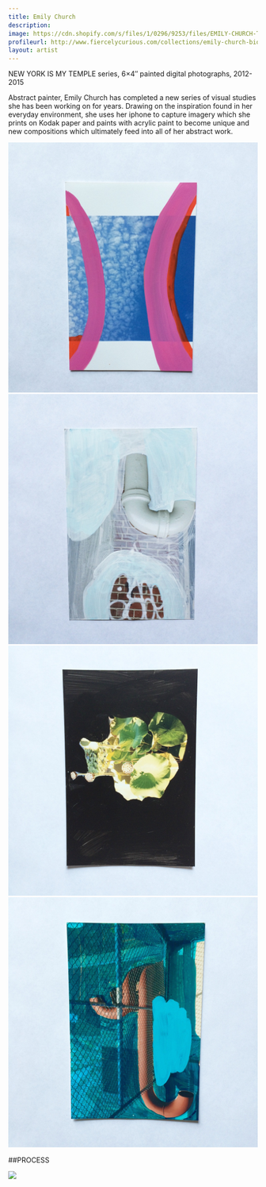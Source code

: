 ```yaml
---
title: Emily Church
description: 
image: https://cdn.shopify.com/s/files/1/0296/9253/files/EMILY-CHURCH-TECH-AS-HANDS-FINAL.jpg?3997688231709010055
profileurl: http://www.fiercelycurious.com/collections/emily-church-bio
layout: artist
---
```

NEW YORK IS MY TEMPLE series, 6×4″ painted digital photographs, 2012-2015

Abstract painter, Emily Church has completed a new series of visual studies she has been working on for years. Drawing on the inspiration found in her everyday environment, she uses her iphone to capture imagery which she prints on Kodak paper and paints with acrylic paint to become unique and new compositions which ultimately feed into all of her abstract work.

<img src="/images/emily1.jpg"/>
<img src="/images/emily2.jpg"/>
<img src="/images/emily3.jpg"/>
<img src="/images/emily4.jpg"/>

##PROCESS

![](https://cdn.shopify.com/s/files/1/0296/9253/files/11665753_10153527235285555_645821459914412688_n.jpg?7615820089017516610)
